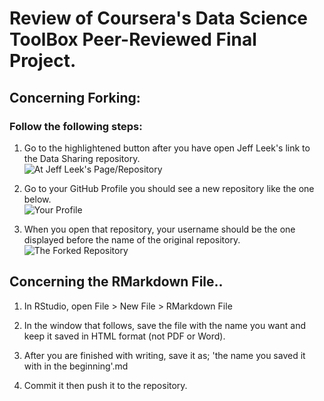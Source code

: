 # Review of Coursera's Data Science ToolBox Peer-Reviewed Final Project.  

## Concerning Forking:  
### Follow the following steps:  
1. Go to the highlightened button after you have open Jeff Leek's link to the Data Sharing repository.  
![At Jeff Leek's Page/Repository](https://drive.google.com/file/d/1gn9M6nZNYPeD284yogrZLZsioXw-BlLd/view?usp=sharing)  


2. Go to your GitHub Profile you should see a new repository like the one below.  
![Your Profile](https://drive.google.com/file/d/1V7W-uxG_OuVSuXIoKKMOAWXixkLgZl_G/view?usp=sharing)  


3. When you open that repository, your username should be the one displayed before the name of the original repository.  
![The Forked Repository](https://drive.google.com/file/d/1xKr0xYqKNhm3Ncbvx3NkHTyMuI7cHcpZ/view?usp=sharing)


## Concerning the RMarkdown File..

1. In RStudio, open File > New File > RMarkdown File  

2. In the window that follows, save the file with the name you want and keep it saved in HTML format (not PDF or Word).

3. After you are finished with writing, save it as; 'the name you saved it with in the beginning'.md

4. Commit it then push it to the repository.

